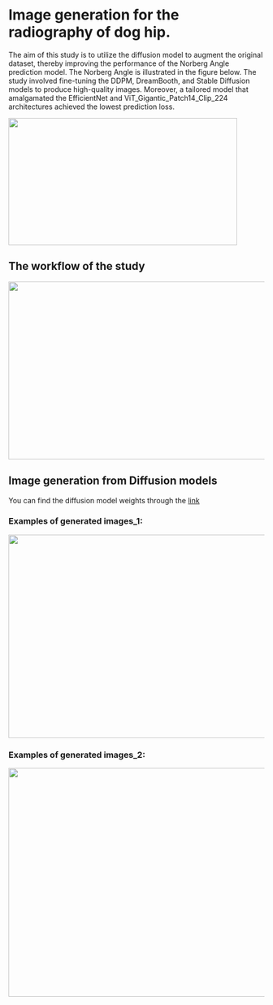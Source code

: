 # Image generation for the radiography of dog hip.
The aim of this study is to utilize the diffusion model to augment the original dataset, thereby improving the performance of the Norberg Angle prediction model. The Norberg Angle is illustrated in the figure below. The study involved fine-tuning the DDPM, DreamBooth, and Stable Diffusion models to produce high-quality images. Moreover, a tailored model that amalgamated the EfficientNet and ViT_Gigantic_Patch14_Clip_224 architectures achieved the lowest prediction loss.

<img src="https://github.com/YoushanZhang/AiAI/assets/74528993/3c3fd898-7857-4f2a-88fd-723165ddfb4f" width="450" height="250">

## The workflow of the study
<img src="https://github.com/YoushanZhang/AiAI/assets/74528993/8ce23469-dc6c-4eb3-8fa9-781e1f20cb92" width="550" height="350">


## Image generation from Diffusion models 
You can find the diffusion model weights through the [link](https://shorturl.at/pAY49)

### Examples of generated images_1:
<img src="https://github.com/YSH-314/AiAI/assets/74528993/236c09c6-2e4d-43b7-af1f-6313e279c3b5" width="750" height="400">

### Examples of generated images_2:
<img src="https://github.com/YSH-314/AiAI/assets/74528993/1daddc41-df10-4945-ae24-269611550c6a" width="650" height="450">

## 

